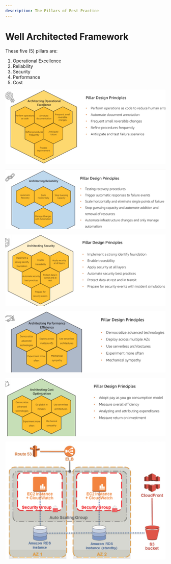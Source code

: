```yaml
---
description: The Pillars of Best Practice
---
```


# Well Architected Framework

These five (5) pillars are:

1. Operational Excellence&#x20;
2. Reliability
3. Security
4. Performance
5. Cost

![](<../.gitbook/assets/Screen Shot 2019-11-18 at 6.25.48 PM.png>)

![](<../.gitbook/assets/Screen Shot 2019-11-18 at 6.25.57 PM.png>)

![](<../.gitbook/assets/Screen Shot 2019-11-18 at 6.26.04 PM.png>)

![](<../.gitbook/assets/Screen Shot 2019-11-18 at 6.26.13 PM.png>)

![](<../.gitbook/assets/Screen Shot 2019-11-18 at 6.26.23 PM.png>)

![](<../.gitbook/assets/Screen Shot 2019-11-18 at 6.30.13 PM.png>)

